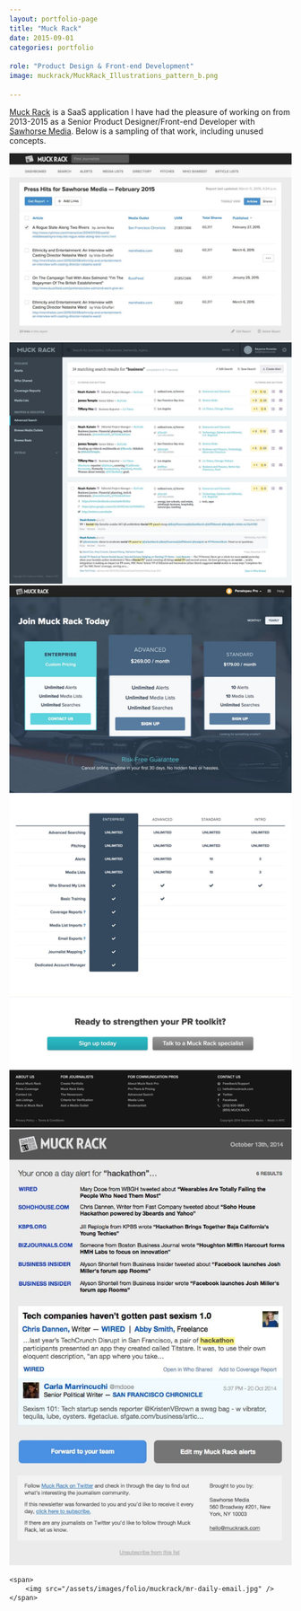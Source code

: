 ```yaml
---
layout: portfolio-page
title: "Muck Rack"
date: 2015-09-01
categories: portfolio

role: "Product Design & Front-end Development"
image: muckrack/MuckRack_Illustrations_pattern_b.png

---
```


<a href="https://muckrack.com/" target="_blank">Muck Rack</a> is a SaaS application I have had the pleasure of working on from 2013-2015 as a Senior Product Designer/Front-end Developer with <a href="http://sawhorsemedia.com/" target="_blank">Sawhorse Media</a>. Below is a sampling of that work, including unused concepts.


<div class="nd-portfolio__images center">
	<span>
		<img src="/assets/images/folio/muckrack/v2-draft-articles@2x.jpg" />
	</span>
</div>

<div class="nd-portfolio__images center">
	<span>
		<img src="/assets/images/folio/muckrack/search_results@2x.jpg" />
	</span>
</div>

<div class="nd-portfolio__images center">
	<span>
		<img src="/assets/images/folio/muckrack/mr-plans.jpg" />
	</span>
</div>

<div class="nd-portfolio__images even">
	<span>
		<img src="/assets/images/folio/muckrack/mr-alert-email.jpg" />
	</span>

	<span>
		<img src="/assets/images/folio/muckrack/mr-daily-email.jpg" />
	</span>
</div>
